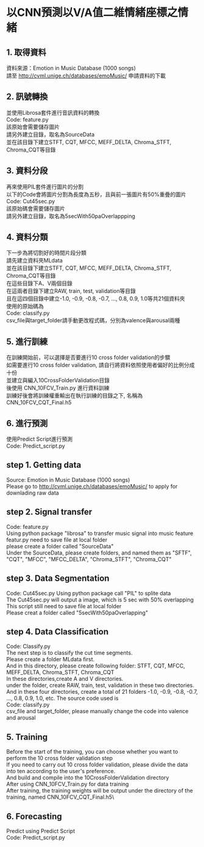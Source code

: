 # 以CNN預測以V/A值二維情緒座標之情緒

## 1. 取得資料
資料來源：Emotion in Music Database (1000 songs) \
請至 http://cvml.unige.ch/databases/emoMusic/ 申請資料的下載

## 2. 訊號轉換
並使用Librosa套件進行音訊資料的轉換 \
Code: feature.py \
該原始會需要儲存圖片 \
請另外建立目錄，取名為SourceData \
並在該目錄下建立STFT, CQT, MFCC, MEFF_DELTA, Chroma_STFT, Chroma_CQT等目錄

## 3. 資料分段
再來使用PIL套件進行圖片的分割 \
以下的Code會將圖片分割為長度為五秒，且與前一張圖片有50%重疊的圖片 \
Code: Cut45sec.py \
該原始碼會需要儲存圖片 \
請另外建立目錄，取名為5secWith50paOverlappping

## 4. 資料分類
下一步為將切割好的時間片段分類 \
請先建立資料夾MLdata \
並在該目錄下建立STFT, CQT, MFCC, MEFF_DELTA, Chroma_STFT, Chroma_CQT等目錄 \
在這些目錄下A、V兩個目錄 \
在這兩者目錄下建立RAW, train, test, validation等目錄 \
且在這四個目錄中建立-1.0, -0.9, -0.8, -0.7, ..., 0.8, 0.9, 1.0等共21個資料夾 \
使用的原始碼為 \
Code: classify.py \
csv_file與target_folder請手動更改程式碼，分別為valence與arousal兩種

## 5. 進行訓練
在訓練開始前，可以選擇是否要進行10 cross folder validation的步驟\
如需要進行10 cross folder validation, 請自行將資料依照使用者偏好的比例分成十份\
並建立與編入10CrossFolderValidation目錄\
後使用 CNN_10FCV_Train.py 進行資料訓練\
訓練好後會將訓練權重輸出在執行訓練的目錄之下, 名稱為 CNN_10FCV_CQT_Final.h5

## 6. 進行預測
使用Predict Script進行預測\
Code: Predict_script.py


## step 1. Getting data
Source: Emotion in Music Database (1000 songs) \
Please go to http://cvml.unige.ch/databases/emoMusic/ to apply for downlading raw data

## step 2. Signal transfer
Code: feature.py\
Using python package "librosa" to transfer music signal into music feature\
featur.py need to save file at local folder\
please create a folder called "SourceData"\
Under the SourceData, please create folders, and named them as "SFTF", "CQT", "MFCC", "MFCC_DELTA", "Chroma_STFT", "Chroma_CQT"

## step 3. Data Segmentation
Code: Cut45sec.py
Using python package call "PIL" to splite data\
The Cut45sec.py will output a image, which is 5 sec with 50% overlapping\
This script still need to save file at local folder\
Please creat a folder called "5secWith50paOverlapping"

## step 4. Data Classification
Code: Classify.py\
The next step is to classify the cut time segments.\
Please create a folder MLdata first.\
And in this directory, please create following folder: STFT, CQT, MFCC, MEFF_DELTA, Chroma_STFT, Chroma_CQT\
In these directories,create A and V directories.\
under the folder, create RAW, train, test, validation in these two directories.\
And in these four directories, create a total of 21 folders -1.0, -0.9, -0.8, -0.7, ..., 0.8, 0.9, 1.0, etc.
The source code used is \
Code: classify.py \
csv_file and target_folder, please manually change the code into valence and arousal

## 5. Training
Before the start of the training, you can choose whether you want to perform the 10 cross folder validation step\
If you need to carry out 10 cross folder validation, please divide the data into ten according to the user's preference.\
And build and compile into the 10CrossFolderValidation directory\
After using CNN_10FCV_Train.py for data training\
After training, the training weights will be output under the directory of the training, named CNN_10FCV_CQT_Final.h5\

## 6. Forecasting
Predict using Predict Script\
Code: Predict_script.py
